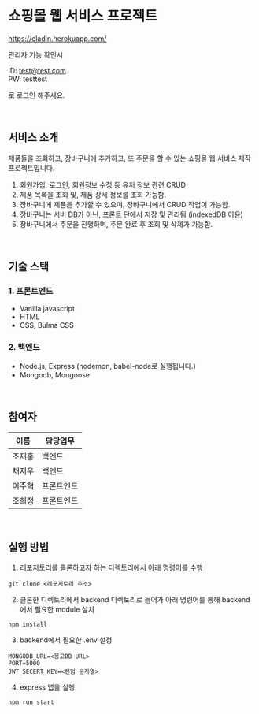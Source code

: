 # 쇼핑몰 웹 서비스 프로젝트

https://eladin.herokuapp.com/

관리자 기능 확인시

ID: test@test.com <br>
PW: testtest

로 로그인 해주세요.

<br>

## 서비스 소개
제품들을 조회하고, 장바구니에 추가하고, 또 주문을 할 수 있는 쇼핑몰 웹 서비스 제작 프로젝트입니다.

1. 회원가입, 로그인, 회원정보 수정 등 유저 정보 관련 CRUD
2. 제품 목록을 조회 및, 제품 상세 정보를 조회 가능함.
3. 장바구니에 제품을 추가할 수 있으며, 장바구니에서 CRUD 작업이 가능함.
4. 장바구니는 서버 DB가 아닌, 프론트 단에서 저장 및 관리됨 (indexedDB 이용)
5. 장바구니에서 주문을 진행하며, 주문 완료 후 조회 및 삭제가 가능함.

<br>

## 기술 스택
### 1. 프론트엔드
- Vanilla javascript
- HTML
- CSS, Bulma CSS

### 2. 백엔드
- Node.js, Express (nodemon, babel-node로 실행됩니다.)
- Mongodb, Mongoose

<br>

## 참여자

이름	| 담당업무
-|-
조재홍	|백엔드
채지우	|백엔드
이주혁	|프론트엔드
조희정	|프론트엔드

<br>

## 실행 방법

1. 레포지토리를 클론하고자 하는 디렉토리에서 아래 명령어를 수행
```
git clone <레포지토리 주소>
```

2. 클론한 디렉토리에서 backend 디렉토리로 들어가 아래 명령어를 통해 backend에서 필요한 module 설치
```
npm install
```

3. backend에서 필요한 .env 설정
```
MONGODB_URL=<몽고DB URL>
PORT=5000
JWT_SECERT_KEY=<랜덤 문자열>
```

4. express 앱을 실행
```
npm run start
```
